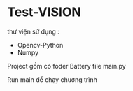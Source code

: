 # Test-VISION
thư viện sử dụng :
- Opencv-Python 
- Numpy


Project gồm có
foder Battery
file main.py

Run main để chạy chương trình 

